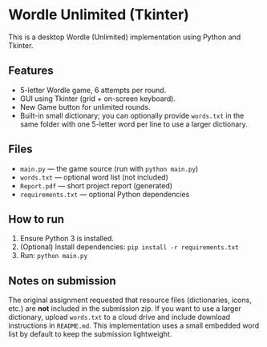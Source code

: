 # Wordle Unlimited (Tkinter)

This is a desktop Wordle (Unlimited) implementation using Python and Tkinter.

## Features
- 5-letter Wordle game, 6 attempts per round.
- GUI using Tkinter (grid + on-screen keyboard).
- New Game button for unlimited rounds.
- Built-in small dictionary; you can optionally provide `words.txt` in the same folder
  with one 5-letter word per line to use a larger dictionary.

## Files
- `main.py` — the game source (run with `python main.py`)
- `words.txt` — optional word list (not included)
- `Report.pdf` — short project report (generated)
- `requirements.txt` — optional Python dependencies

## How to run
1. Ensure Python 3 is installed.
2. (Optional) Install dependencies: `pip install -r requirements.txt`
3. Run: `python main.py`

## Notes on submission
The original assignment requested that resource files (dictionaries, icons, etc.) are **not** included in the submission zip. If you want to use a larger dictionary, upload `words.txt` to a cloud drive and include download instructions in `README.md`. This implementation uses a small embedded word list by default to keep the submission lightweight.
